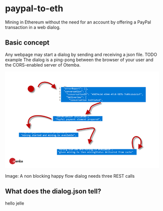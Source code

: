 ﻿# paypal-to-eth
Mining in Ethereum without the need for an account by offering a PayPal transaction in a web dialog.
## Basic concept
Any webpage may start a dialog by sending and receiving a json file. TODO example
The dialog is a ping-pong between the browser of your user and the CORS-enabled server of Otemba.

![States of a happy flow](https://raw.githubusercontent.com/Otemba/paypal-to-eth/315af9e6e3d542907296a187b0b7aa143cc84253/images/states.png)

Image: A non blocking happy flow dialog needs three REST calls
## What does the dialog.json tell?
hello jelle

<!--stackedit_data:
eyJoaXN0b3J5IjpbLTMyNTAzNDIwMCw3NTU1Mjk1NThdfQ==
-->